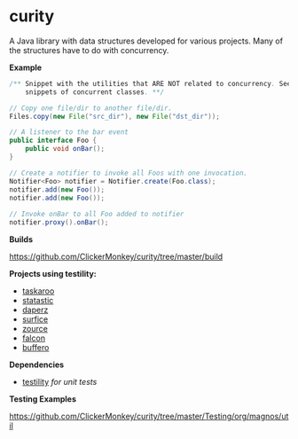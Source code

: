 curity
======

A Java library with data structures developed for various projects. Many of the structures have to do with concurrency.

**Example**

```java
/** Snippet with the utilities that ARE NOT related to concurrency. See JavaDocs to view 
    snippets of concurrent classes. **/

// Copy one file/dir to another file/dir.
Files.copy(new File("src_dir"), new File("dst_dir"));

// A listener to the bar event
public interface Foo {
    public void onBar();
}

// Create a notifier to invoke all Foos with one invocation.
Notifier<Foo> notifier = Notifier.create(Foo.class);
notifier.add(new Foo());
notifier.add(new Foo());
 
// Invoke onBar to all Foo added to notifier
notifier.proxy().onBar();
```

**Builds**

https://github.com/ClickerMonkey/curity/tree/master/build

**Projects using testility:**
- [taskaroo](https://github.com/ClickerMonkey/taskaroo)
- [statastic](https://github.com/ClickerMonkey/statastic)
- [daperz](https://github.com/ClickerMonkey/daperz)
- [surfice](https://github.com/ClickerMonkey/surfice)
- [zource](https://github.com/ClickerMonkey/zource)
- [falcon](https://github.com/ClickerMonkey/falcon)
- [buffero](https://github.com/ClickerMonkey/buffero)

**Dependencies**
- [testility](https://github.com/ClickerMonkey/testility) *for unit tests*

**Testing Examples**

https://github.com/ClickerMonkey/curity/tree/master/Testing/org/magnos/util
